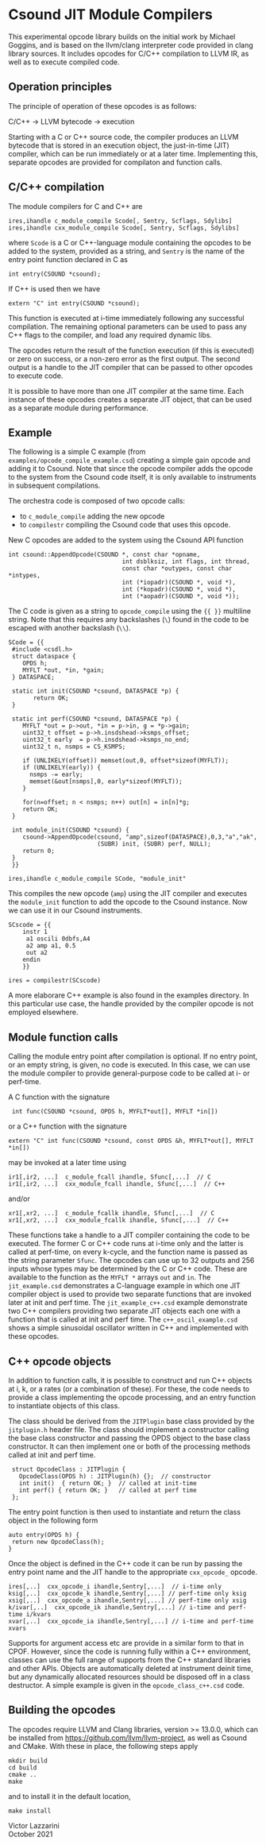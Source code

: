Csound JIT Module Compilers
============

This experimental opcode library builds on the initial work by Michael Goggins, and is based on the
llvm/clang interpreter code provided in clang library sources. It includes opcodes for C/C++
compilation to LLVM IR, as well as to execute compiled code.

Operation principles
------------------

The principle of operation of these opcodes is as follows:

C/C++  -> LLVM bytecode -> execution

Starting with a C or C++ source code, the compiler produces an LLVM
bytecode that is stored in an execution object, the just-in-time (JIT)
compiler, which can be run immediately or at a later
time. Implementing this, separate opcodes are provided for compilaton
and function calls.

C/C++ compilation
---------------

The module compilers for C and C++ are

```
ires,ihandle c_module_compile Scode[, Sentry, Scflags, Sdylibs]
ires,ihandle cxx_module_compile Scode[, Sentry, Scflags, Sdylibs]
```

where `Scode` is a C or C++-language module containing the opcodes to be added to the system,
provided as a string, and `Sentry` is the name of the entry point
function declared in C as

```
int entry(CSOUND *csound);
```

If C++ is used then we have

```
extern "C" int entry(CSOUND *csound);
```

This function is executed at i-time immediately following any successful compilation.
The remaining optional parameters can be used to pass any C++ flags to
the compiler, and load any required dynamic libs.

The opcodes return the result of the function execution (if this is
executed) or zero on success, or a non-zero error as the first output.
The second output is a handle to the JIT compiler that can be passed
to other opcodes to execute code.

It is possible to have more than one JIT compiler at the same time.
Each instance of these opcodes creates a separate JIT object, that can
be used as a separate module during performance.

Example
------

The following is a simple C example (from `examples/opcode_compile_example.csd`) creating a simple gain opcode and
adding it to Csound. Note that since the opcode compiler adds the opcode to the system from the Csound
code itself, it is only available to instruments in subsequent compilations.

The orchestra code is composed of two opcode calls:

- to `c_module_compile` adding the new opcode
- to `compilestr` compiling the Csound code that uses this opcode.

New C opcodes are added to the system using the Csound API function

```
int csound::AppendOpcode(CSOUND *, const char *opname,
                                int dsblksiz, int flags, int thread,
                                const char *outypes, const char *intypes,
                                int (*iopadr)(CSOUND *, void *),
                                int (*kopadr)(CSOUND *, void *),
                                int (*aopadr)(CSOUND *, void *));
```

The C code is given as a string to `opcode_compile` using the `{{ }}` multiline
string. Note that this requires any backslashes (`\`) found in the
code to be escaped with another backslash (`\\`).

```
SCode = {{
 #include <csdl.h>
 struct dataspace {
    OPDS h;
    MYFLT *out, *in, *gain;
 } DATASPACE;

 static int init(CSOUND *csound, DATASPACE *p) {
       return OK;
 }

 static int perf(CSOUND *csound, DATASPACE *p) {
    MYFLT *out = p->out, *in = p->in, g = *p->gain;
    uint32_t offset = p->h.insdshead->ksmps_offset;
    uint32_t early  = p->h.insdshead->ksmps_no_end;
    uint32_t n, nsmps = CS_KSMPS;

    if (UNLIKELY(offset)) memset(out,0, offset*sizeof(MYFLT));
    if (UNLIKELY(early)) {
      nsmps -= early;
      memset(&out[nsmps],0, early*sizeof(MYFLT));
    }

    for(n=offset; n < nsmps; n++) out[n] = in[n]*g;
    return OK;
 }

 int module_init(CSOUND *csound) {
    csound->AppendOpcode(csound, "amp",sizeof(DATASPACE),0,3,"a","ak",
                         (SUBR) init, (SUBR) perf, NULL);
    return 0;
 }
 }}

ires,ihandle c_module_compile SCode, "module_init"
```

This compiles the new opcode (`amp`) using the JIT compiler and executes the `module_init` function to add
the opcode to the Csound instance. Now we can use it in our Csound instruments.

```
SCscode = {{
    instr 1
     a1 oscili 0dbfs,A4
     a2 amp a1, 0.5
     out a2
    endin
    }}

ires = compilestr(SCscode)
```

A more elaborare C++ example is also found in the examples
directory. In this particular use case, the handle provided by the
compiler opcode is not employed elsewhere.

Module function calls
------------------

Calling the module entry point after compilation is optional. If no
entry point, or an empty string, is given, no code is executed. In this
case, we can use the module compiler to provide general-purpose code
to be called at i- or perf-time.

A C function with the signature 

```
 int func(CSOUND *csound, OPDS h, MYFLT*out[], MYFLT *in[])
```

or a C++ function with the signature

```
extern "C" int func(CSOUND *csound, const OPDS &h, MYFLT*out[], MYFLT *in[])
```

may be invoked at a later time using 

```
ir1[,ir2, ...]  c_module_fcall ihandle, Sfunc[,...]  // C
ir1[,ir2, ...]  cxx_module_fcall ihandle, Sfunc[,...]  // C++
```

and/or

```
xr1[,xr2, ...]  c_module_fcallk ihandle, Sfunc[,...]  // C
xr1[,xr2, ...]  cxx_module_fcallk ihandle, Sfunc[,...]  // C++
```

These functions take a handle to a JIT compiler containing the code to be executed.
The former C or C++ code runs at i-time only and the latter is called at perf-time,
on every k-cycle, and the function name is passed as the string parameter `Sfunc`.
The opcodes can use up to 32 outputs and 256 inputs whose types may be
determined by the C or C++ code. These are available to the
function as the `MYFLT *` arrays `out` and `in`.  The
`jit_example.csd` demonstrates a C-language example in which one JIT
compiler object is used to provide two separate functions that are
invoked later at init and perf time. The `jit_example_c++.csd` example
demonstrate two C++ compilers providing two separate JIT objects
each one with a function that is called  at init and perf time.
The `c++_oscil_example.csd` shows a simple sinusoidal oscillator
written in C++ and implemented with these opcodes.

C++ opcode objects
----------

In addition to function calls, it is possible to construct and run C++
objects at i, k, or a rates (or a combination of these). For these,
the code needs to provide a class implementing the opcode processing,
and an entry function to instantiate objects of this class.

The class should be derived from the `JITPlugin` base class provided
by the `jitplugin.h` header file. The class should implement a
constructor calling the base class constructor and passing the OPDS
object to the base class constructor. It can then implement one or
both of the processing methods called at init and perf time.

```
 struct OpcodeClass : JITPlugin {
   OpcodeClass(OPDS h) : JITPlugin(h) {};  // constructor
   int init()  { return OK; }  // called at init-time
   int perf() { return OK; }   // called at perf time
 };
 ```

The entry point function is then used to instantiate and return the
class object in the following form

```
auto entry(OPDS h) {
 return new OpcodeClass(h);
}
```

Once the object is defined in the C++ code it can be run
by passing the entry point name and the JIT handle to the appropriate
`cxx_opcode_` opcode.

```
ires[,..]  cxx_opcode_i ihandle,Sentry[,...]  // i-time only
ksig[,..]  cxx_opcode_k ihandle,Sentry[,...] // perf-time only ksig
xsig[,..]  cxx_opcode_a ihandle,Sentry[,...] // perf-time only xsig
k/ivar[,..]  cxx_opcode_ik ihandle,Sentry[,...] // i-time and perf-time i/kvars
xvar[,..]  cxx_opcode_ia ihandle,Sentry[,...] // i-time and perf-time xvars
```

Supports for argument access etc are provide in a similar form to
that in CPOF. However, since the code is running fully within a C++
environment, classes can use the full range of supports from the
C++ standard libraries and other APIs. Objects are automatically
deleted at instrument deinit time, but any dynamically allocated
resources should be disposed off in a class destructor. A simple
example is given in the `opcode_class_c++.csd` code.

Building the opcodes
---------

The opcodes require LLVM and Clang libraries, version >= 13.0.0, which
can be installed from
https://github.com/llvm/llvm-project, as well as Csound and CMake. With these in place,
the following steps apply

```
mkdir build
cd build
cmake ..
make 
```

and to install it in the default location, 

```
make install
```

Victor Lazzarini  
October 2021
